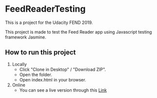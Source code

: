 # FeedReaderTesting
This is a project for the Udacity FEND 2019. 

This project is made to test the Feed Reader app using Javascript testing framework Jasmine.


## How to run this project
1. Locally
      * Click "Clone in Desktop" / "Download ZIP".
      * Open the folder.
      * Open index.html in your browser.
2. Online
      * You can see a live version through this [Link](http://github.com)
